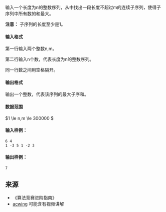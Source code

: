 输入一个长度为n的整数序列，从中找出一段长度不超过m的连续子序列，使得子序列中所有数的和最大。

**注意：** 子序列的长度至少是1。

#### 输入格式

第一行输入两个整数n,m。

第二行输入n个数，代表长度为n的整数序列。

同一行数之间用空格隔开。

#### 输出格式

输出一个整数，代表该序列的最大子序和。

#### 数据范围

$1 \le n,m \le 300000 $

#### 输入样例：

```
6 4
1 -3 5 1 -2 3
```

#### 输出样例：

```
7
```

## 来源 
- 《算法竞赛进阶指南》
- [acwing](https://www.acwing.com/problem/content/137/) 可能含有视频讲解